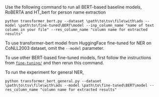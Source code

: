 Use the following command to run all BERT-based baseline models, RoBERTA and HT_bert for person name extraction

```
python transformer_bert.py --dataset \path\to\tsv\file\with\ads --model \path\to\fine-tuned\BERT\model --inp_column_name "name of text column in your file" --res_column_name "column name for extracted results"
```

To use transformer-bert model from HuggingFace fine-tuned for NER on CoNLL2003 dataset, omit the `--model` parameter.

To use other BERT-based fine-tuned models, first follow the instructions from [`fine-tuning/`](fine-tuning/README.md/) and then rerun this command.


To run the experiment for general NER,

```
python transformer_bert_general.py --dataset \path\to\tsv\file\with\ads --model \path\to\fine-tuned\BERT\model --res_column_name "column name for extracted results"
```